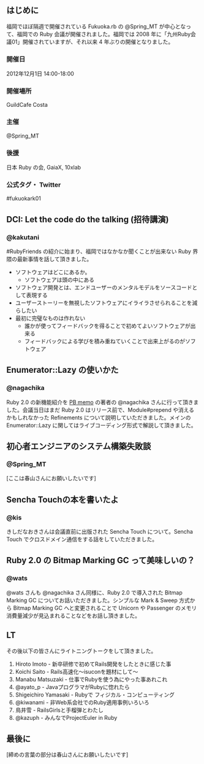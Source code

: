 ## はじめに

福岡でほぼ隔週で開催されている Fukuoka.rb の @Spring\_MT が中心となって、福岡での Ruby 会議が開催されました。福岡では 2008 年に「九州Ruby会議01」開催されていますが、それ以来 4 年ぶりの開催となりました。

### 開催日

2012年12月1日 14:00-18:00

### 開催場所

GuildCafe Costa

### 主催

@Spring\_MT

### 後援

日本 Ruby の会, GaiaX, 10xlab

### 公式タグ・ Twitter

\#fukuokark01

## DCI: Let the code do the talking (招待講演)

### @kakutani

\#RubyFriends の紹介に始まり、福岡ではなかなか聞くことが出来ない Ruby 界隈の最新事情を話して頂きました。

- ソフトウェアはどこにあるか。
    - ソフトウェアは頭の中にある
- ソフトウェア開発とは、エンドユーザーのメンタルモデルをソースコードとして表現する
- ユーザーストーリーを無視したソフトウェアにイライラさせられることを減らしたい
- 最初に完璧なものは作れない
    - 誰かが使ってフィードバックを得ることで初めてよいソフトウェアが出来る
    - フィードバックによる学びを積み重ねていくことで出来上がるのがソフトウェア

## Enumerator::Lazy の使いかた

### @nagachika

Ruby 2.0 の新機能紹介を [PB memo](http://d.hatena.ne.jp/nagachika/ "PB memo") の著者の @nagachika さんに行って頂きました。会議当日はまだ Ruby 2.0 はリリース前で、Module#prepend や消えるかもしれなかった Refinements について説明していただきました。メインの Enumerator::Lazy に関してはライブコーディング形式で解説して頂きました。

## 初心者エンジニアのシステム構築失敗談

### @Spring\_MT

[ここは春山さんにお願いしたいです]

## Sencha Touchの本を書いたよ

### @kis

きしだなおきさんは会議直前に出版された Sencha Touch について。Sencha Touch でクロスドメイン通信をする話をしていただきました。

## Ruby 2.0 の Bitmap Marking GC って美味しいの？

### @wats

@wats さんも @nagachika さん同様に、Ruby 2.0 で導入された Bitmap Marking GC についてお話いただきました。シンプルな Mark & Sweep 方式から Bitmap Marking GC へと変更されることで Unicorn や Passenger のメモリ消費量減少が見込まれることなどをお話し頂きました。

## LT

その後以下の皆さんにライトニングトークをして頂きました。

1. Hiroto Imoto - 新卒研修で初めてRails開発をしたときに感じた事
2. Koichi Saito - Rails高速化〜isuconを題材にして〜
3. Manabu Matsuzaki - 仕事でRubyを使う為にやった事あれこれ
4. @ayato\_p - JavaプログラマがRubyに惚れたら
5. Shigeichiro Yamasaki - Rubyで フィジカル・コンピューティング
6. @kiwanami - 非Web系会社でのRuby適用事例いろいろ
7. 鳥井雪 - RailsGirlsと手榴弾とわたし
8. @kazuph - みんなでProjectEuler in Ruby

## 最後に

[締めの言葉の部分は春山さんにお願いしたいです]
